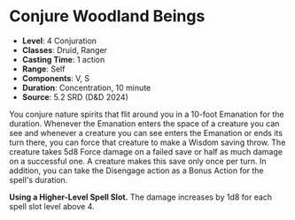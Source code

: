 # Conjure Woodland Beings

- **Level**: 4 Conjuration
- **Classes**: Druid, Ranger
- **Casting Time**: 1 action
- **Range**: Self
- **Components**: V, S
- **Duration**: Concentration, 10 minute
- **Source**: 5.2 SRD (D&D 2024)

You conjure nature spirits that flit around you in a 10-foot Emanation for the duration. Whenever the Emanation enters the space of a creature you can see and whenever a creature you can see enters the Emanation or ends its turn there, you can force that creature to make a Wisdom saving throw. The creature takes 5d8 Force damage on a failed save or half as much damage on a successful one. A creature makes this save only once per turn. In addition, you can take the Disengage action as a Bonus Action for the spell's duration.

**Using a Higher-Level Spell Slot.** The damage increases by 1d8 for each spell slot level above 4.
